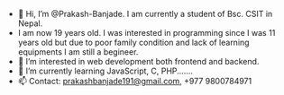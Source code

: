 - 👋 Hi, I’m @Prakash-Banjade. I am currently a student of Bsc. CSIT in Nepal. 
- I am now 19 years old. I was interested in programming since I was 11 years old but due to poor family condition and lack of learning equipments I am still a begineer.
- 👀 I’m interested in web development both frontend and backend.
- 🌱 I’m currently learning JavaScript, C, PHP.......
- 📫 Contact: prakashbanjade191@gmail.com, +977 9800784971

<!---
Prakash-Banjade/Prakash-Banjade is a ✨ special ✨ repository because its `README.md` (this file) appears on your GitHub profile.
You can click the Preview link to take a look at your changes.
--->
